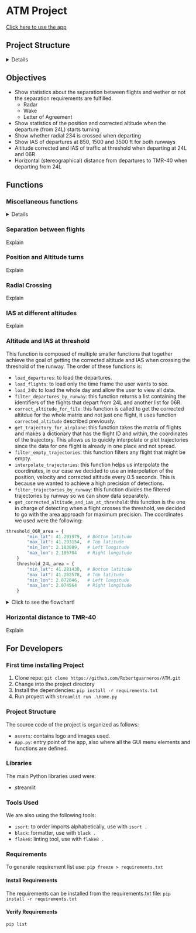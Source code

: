 # ATM Project
[Click here to use the app](https://atmproject.streamlit.app/)

## Project Structure

<details>

```
ATM/
│   .DS_Store
│   .flake8
│   .gitignore
│   Home.py
│   project.toml
│   README.md
│   requirements.txt
│   
├───assets
│   │   .DS_Store
│   │   logo_eurocontrol.png
│   │
│   ├───CsvFiles
│   │       P3_00-04h.csv
│   │       P3_04_08h.csv
│   │       P3_08_12h.csv
│   │       P3_12_16h.csv
│   │       P3_16_20h.csv
│   │       P3_20_24h.csv
│   │
│   └───InputFiles
│           2305_02_dep_lebl.xlsx
│           Tabla_Clasificacion_aeronaves.xlsx
│           Tabla_misma_SID_06R.xlsx
│           Tabla_misma_SID_24L.xlsx
│
├───functions
│       functions1.py
│       functions2.py
│       functions3.py
│
├───pages
|       General_Information.py
|       About.py
│       Altitude_and_IAS_at_runway_threshold.py
│       Horizontal_Distance_to_TMR-40.py
│       IAS_at_different_Altitudes.py
│       Position_and_Altitude_when_Turning.py
│       Radial_Crossing.py
│       Separation_Losses.py
```
</details>


## Objectives

- Show statistics about the separation between flights and wether or not the separation requirements are fulfilled.
    - Radar
    - Wake
    - Letter of Agreement
- Show statistics of the position and corrected altitude when the departure (from 24L) starts turning
- Show whether radial 234 is crossed when departing 
- Show IAS of departures at 850, 1500 and 3500 ft for both runways
- Altitude corrected and IAS of traffic at threshold when departing at 24L and 06R
- Horizontal (stereographical) distance from departures to TMR-40 when departing from 24L

## Functions

### Miscellaneous functions
<details>

These are functions we use repeatedly within our calculations:
- `load_departures`: this function is in charge of loading the excel contaning the departure list and returns a list of the departures.
- `load_flights`: this function is in charge of loading the `csv` files that contain the flight data. It returns a matrix with the data.
- `load_24h`: this function is in charge of loading all the `csv` files to be able to view data for 24 hours. It returns a matrix with the data.
- `corrected_altitude`: this function is used to get the corrected altitude by receiving the barometric pressure setting and the flight level information. It returns the corrected altitude in feet.
- `get_stereographical_from_lat_lon_alt`: this function helps us convert the coordinates to stereographical, it has three subfunctions which are self explanatory:
    - `geodesic_to_geocentric`
    - `geocentric_to_system_cartesian`
    - `system_cartesian_to_system_stereographical`

</details>

### Separation between flights
Explain
### Position and Altitude turns
Explain
### Radial Crossing
Explain
### IAS at different altitudes
Explain
### Altitude and IAS at threshold
This function is composed of multiple smaller functions that together achieve the goal of getting the corrected altitude and IAS when crossing the threshold of the runway. The order of these functions is:
- `load_departures`: to load the departures.
- `load_flights`: to load only the time frame the user wants to see.
- `load_24h`: to load the whole day and allow the user to view all data.
- `filter_departures_by_runway`: this function returns a list containing the identifiers of the flights that depart from 24L and another list for 06R.
- `correct_altitude_for_file`: this function is called to get the corrected altitdue for the whole matrix and not just one flight, it uses function `corrected_altitude` described previously.
- `get_trajectory_for_airplane`: this function takes the matrix of flights and makes a dictionary that has the flight ID and within, the coordinates of the trajectory. This allows us to quickly interpolate or plot trajectories since the data for one flight is already in one place and not spread.
- `filter_empty_trajectories`: this function filters any flight that might be empty.
- `interpolate_trajectories`: this function helps us interpolate the coordinates, in our case we decided to use an interpolation of the position, velocity and corrected altitude every 0.5 seconds. This is because we wanted to achieve a high precision of detections.
- `filter_trajectories_by_runway`: this function divides the filtered trajectories by runway so we can show data separately. 
- `get_corrected_altitude_and_ias_at_threshold`: this function is the one in charge of detecting when a flight crosses the threshold, we decided to go with the area approach for maximum precision. The coordinates we used were the following:

```python
threshold_06R_area = {
        "min_lat": 41.291979,  # Bottom latitude
        "max_lat": 41.293154,  # Top latitude
        "min_lon": 2.103089,   # Left longitude
        "max_lon": 2.105704    # Right longitude
    }
    threshold_24L_area = {
        "min_lat": 41.281430,  # Bottom latitude
        "max_lat": 41.282578,  # Top latitude
        "min_lon": 2.072046,   # Left longitude
        "max_lon": 2.074564    # Right longitude
    }
```
<details>
  <summary>Click to see the flowchart!</summary>

  The flow of the function would look like this:

  ```mermaid
  flowchart TD
      A[Start] -->B(load_departures)
      B --> C(load_flights)
      C --> D(load_24h)
      D --> E(filter_departures_by_runway)
      E --> F(correct_altitude_for_file)
      F --> G(get_trajectory_for_airplane)
      G --> H(filter_empty_trajectories)
      H --> I(interpolate_trajectories)
      I --> J(filter_trajectories_by_runway)
      J --> K(get_corrected_altitude_and_ias_at_threshold)
      K --> L(End)
```
</details>

### Horizontal distance to TMR-40
Explain

## For Developers
### First time installing Project
1. Clone repo: `git clone https://github.com/Robertguarneros/ATM.git`
2. Change into the project directory 
3. Install the dependencies: `pip install -r requirements.txt`
4. Run proyect with `streamlit run .\Home.py`

### Project Structure

The source code of the project is organized as follows:

- `assets`: contains logo and images used.
- `App.py`: entry point of the app, also where all the GUI menu elements and functions are defined.
 
### Libraries
The main Python libraries used were:
- streamlit

### Tools Used

We are also using the following tools:
- `isort`: to order imports alphabetically, use with `isort .`
- `black`: formatter, use with `black .`
- `flake8`: linting tool, use with `flake8 .`


### Requirements
To generate requirement list use:
`pip freeze > requirements.txt`

#### Install Requirements

The requirements can be installed from the requirements.txt file:
`pip install -r requirements.txt`

#### Verify Requirements
`pip list`